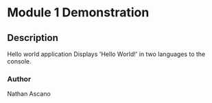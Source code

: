 # Module 1 Demonstration

## Description
Hello world application
Displays 'Hello World!' in two languages to the console.

### Author
Nathan Ascano